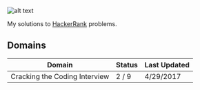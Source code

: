 ![alt text](https://hrcdn.net/hackerrank/assets/brand/wordmark_sm-09bbe8f2de9af754be97250046007ced.svg "HackerRank Logo")

My solutions to [HackerRank](www.hackerrank.com.br) problems.

## Domains

|Domain|Status|Last Updated|
|---|---|---|
|Cracking the Coding Interview|2 / 9|4/29/2017|